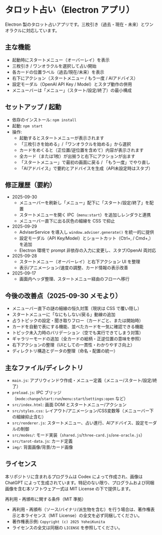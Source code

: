 タロット占い（Electron アプリ）
==============================

Electron 製のタロット占いアプリです。三枚引き（過去・現在・未来）とワンオラクルに対応しています。

主な機能
--------
- 起動時にスタートメニュー（オーバーレイ）を表示
- 三枚引き / ワンオラクルを選択して占い開始
- 各カードの位置ラベル（過去/現在/未来）を表示
- 右下にアクション（スタートメニュー / もう一度 / AIアドバイス）
- 設定モーダル（OpenAI API Key / Model）とスタブ動作の併用
- メニューバーは「メニュー」（スタート/設定/終了）の最小構成

セットアップ / 起動
------------------
- 依存のインストール: `npm install`
- 起動: `npm start`
- 操作:
  - 起動するとスタートメニューが表示されます
  - 「三枚引きを始める」/「ワンオラクルを始める」から選択
  - カードをめくると（正位置/逆位置を含めて）内容が表示されます
  - 全カード（または1枚）が出揃うと右下にアクションが出ます
  - 「スタートメニュー」で最初の画面に戻る / 「もう一度」でやり直し
  - 「AIアドバイス」で要約とアドバイスを生成（API未設定時はスタブ）

修正履歴（要約）
----------------
- 2025-09-30
  - メニューバーを刷新し「メニュー」配下に「スタート/設定/終了」を配置
  - スタートメニューを開く IPC（`menu:start`）を追加しレンダラと連携
  - メニューバー直下に出る灰色の細線を CSS で抑止
- 2025-09-29
  - AdviserService を導入し `window.adviser.generate()` を統一的に提供
  - 設定モーダル（API Key/Model）とショートカット（Ctrl+, / Cmd+,）を追加
  - Electron 環境で prompt 非依存の入力に変更し、スタブ/OpenAI 両対応
- 2025-09-28
  - スタートメニュー（オーバーレイ）と右下アクション UI を整理
  - 表示/アニメーション/速度の調整、カード情報の表示改善
- 2025-09-17
  - 画面内ヘッダ整理、スタートメニュー経由のフローへ移行

今後の改善点（2025-09-30 メモより）
-----------------------------------
- メニューバー直下の謎の細線の恒久対策（現状は CSS で覆い隠し）
- スタートメニューに「なにもしない/戻る」動線の追加
- 占うトピックの設定・聞き取りフロー（カードごと、または開始時）
- カードを自動で表にする機能、並べたカードを一気に確認できる機能
- トピック未入力時のバリデーション（空でも実行できてしまう対策）
- ギャラリーモードの追加（全カードの絵柄・正逆位置の意味を参照）
- 右下アクションの整理（UIとしての一貫性・わかりやすさ向上）
- ディレクトリ構造とデータの整理（命名・配置の統一）

主なファイル/ディレクトリ
--------------------------
- `main.js`: アプリウィンドウ作成・メニュー定義（メニュー/スタート/設定/終了）
- `preload.js`: IPC ブリッジ（`mode:change`/`start:run`/`menu:start`/`settings:open` など）
- `src/index.html`: 画面 DOM とスタートメニュー/アクション
- `src/styles.css`: レイアウト/アニメーション/CSS変数等（メニューバー下の細線抑止含む）
- `src/renderer.js`: スタートメニュー、占い進行、AIアドバイス、設定モーダルの制御
- `src/modes/`: モード実装（`shared.js`/`three-card.js`/`one-oracle.js`）
- `src/tarot-data.js`: カード定義
- `img/`: 背面画像/背景/カード画像

ライセンス
--------
本リポジトリに含まれるプログラムは Codex によって作成され、画像は ChatGPT によって生成されています。特記のない限り、プログラムおよび同梱画像を含む本ソフトウェア一式は MIT License の下で提供します。

再利用・再頒布に関する条件（MIT 準拠）
- 再利用・再頒布（ソース/バイナリ/派生物を含む）を行う場合は、著作権表示と本ライセンス（MIT License）の全文を必ず同梱してください。
- 著作権表示例: `Copyright (c) 2025 YoheiKunita`
- ライセンスの全文は同梱の `LICENSE` を参照してください。
